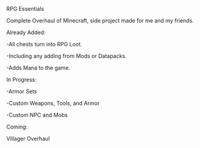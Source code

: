 RPG Essentials

Complete Overhaul of Minecraft, side project made for me and my friends.

Already Added:

-All chests turn into RPG Loot. 

-Including any adding from Mods or Datapacks.

-Adds Mana to the game.

In Progress:

-Armor Sets

-Custom Weapons, Tools, and Armor

-Custom NPC and Mobs

Coming:

Villager Overhaul
